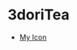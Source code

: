 # 3doriTea

- [My Icon](https://myoctocat.com)

<!---
3doriTea/3doriTea is a ✨ special ✨ repository because its `README.md` (this file) appears on your GitHub profile.
You can click the Preview link to take a look at your changes.
--->
